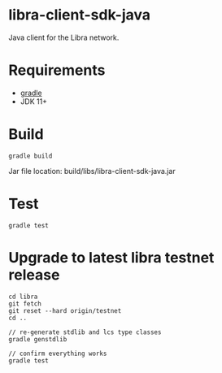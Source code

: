 # libra-client-sdk-java

Java client for the Libra network.

# Requirements

* [gradle](https://gradle.org/install/)
* JDK 11+

# Build

```
gradle build
```

Jar file location: build/libs/libra-client-sdk-java.jar

# Test

```
gradle test
```

# Upgrade to latest libra testnet release

```
cd libra
git fetch
git reset --hard origin/testnet
cd ..

// re-generate stdlib and lcs type classes
gradle genstdlib

// confirm everything works
gradle test
```